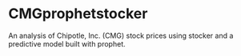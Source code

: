 # CMGprophetstocker
An analysis of Chipotle, Inc. (CMG) stock prices using stocker and a predictive model built with prophet.  
